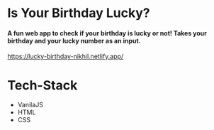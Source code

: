 # Is Your Birthday Lucky?
#### A fun web app to check if your birthday is lucky or not! Takes your birthday and your lucky number as an input.
https://lucky-birthday-nikhil.netlify.app/
# Tech-Stack
- VanilaJS
- HTML
- CSS
